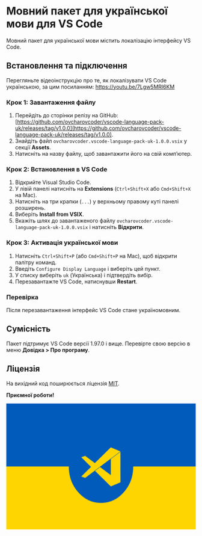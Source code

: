 # Мовний пакет для української мови для VS Code

Мовний пакет для української мови містить локалізацію інтерфейсу VS Code.

## Встановлення та підключення
Перегляньте відеоінструкцію про те, як локалізувати VS Code українською, за цим посиланням: https://youtu.be/7Lgw5MRl6KM  

### Крок 1: Завантаження файлу

1. Перейдіть до сторінки релізу на GitHub:  
   [https://github.com/ovcharovcoder/vscode-language-pack-uk/releases/tag/v1.0.0](https://github.com/ovcharovcoder/vscode-language-pack-uk/releases/tag/v1.0.0).
2. Знайдіть файл `ovcharovcoder.vscode-language-pack-uk-1.0.0.vsix` у секції **Assets**.
3. Натисніть на назву файлу, щоб завантажити його на свій комп’ютер.

### Крок 2: Встановлення в VS Code

1. Відкрийте Visual Studio Code.
2. У лівій панелі натисніть на **Extensions** (`Ctrl+Shift+X` або `Cmd+Shift+X` на Mac).
3. Натисніть на три крапки (`...`) у верхньому правому куті панелі розширень.
4. Виберіть **Install from VSIX**.
5. Вкажіть шлях до завантаженого файлу `ovcharovcoder.vscode-language-pack-uk-1.0.0.vsix` і натисніть **Відкрити**.

### Крок 3: Активація української мови

1. Натисніть `Ctrl+Shift+P` (або `Cmd+Shift+P` на Mac), щоб відкрити палітру команд.
2. Введіть `Configure Display Language` і виберіть цей пункт.
3. У списку виберіть `uk` (Українська) і підтвердіть вибір.
4. Перезавантажте VS Code, натиснувши **Restart**.

### Перевірка

Після перезавантаження інтерфейс VS Code стане україномовним.

## Сумісність

Пакет підтримує VS Code версії 1.97.0 і вище. Перевірте свою версію в меню **Довідка > Про програму**.

## Ліцензія

На вихідний код поширюється ліцензія [MIT](https://github.com/Microsoft/vscode-loc/blob/master/LICENSE.md).

**Приємної роботи!**

<img src="1.jpg" alt="banner">
